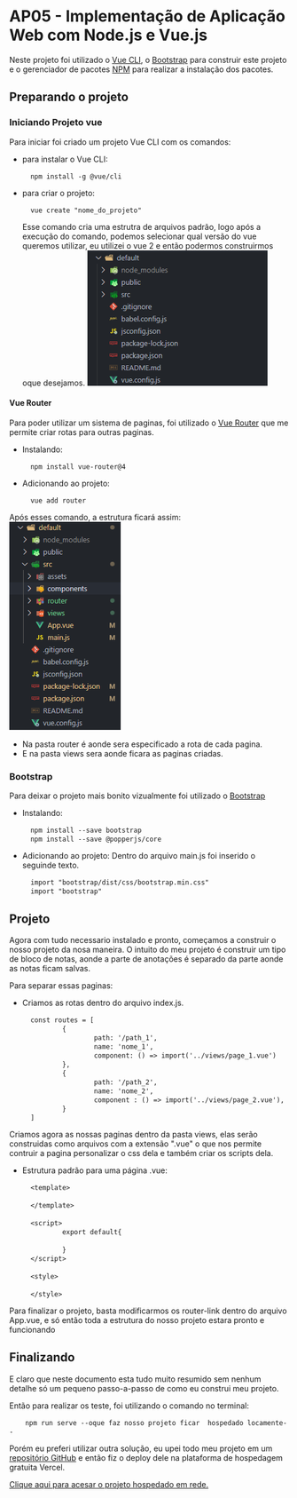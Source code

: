 # AP05 - Implementação de Aplicação Web com Node.js e Vue.js

Neste projeto foi utilizado o [Vue CLI](https://cli.vuejs.org/#getting-started), o [Bootstrap](https://getbootstrap.com/) para construir este projeto e o gerenciador de pacotes [NPM](https://docs.npmjs.com/getting-started) para realizar a instalação dos pacotes.

## Preparando o projeto

### Iniciando Projeto vue

Para iniciar foi criado um projeto Vue CLI com os comandos:

- para instalar o Vue CLI:

        npm install -g @vue/cli
  
- para criar o projeto:

        vue create "nome_do_projeto"
  
  Esse comando cria uma estrutra de arquivos padrão, logo após a execução do comando, podemos selecionar qual versão do vue queremos utilizar, eu utilizei o vue 2 e então podermos construirmos oque desejamos.
![imagem do projeto padrão criado](./imagensRM/default.png)

#### Vue Router

Para poder utilizar um sistema de paginas, foi utilizado o [Vue Router](https://router.vuejs.org/) que me permite criar rotas para outras paginas.
- Instalando:

        npm install vue-router@4
- Adicionando ao projeto:

        vue add router
Após esses comando, a estrutura ficará assim:
![imagem do projeto após o router](./imagensRM/afterRouter.png)
- Na pasta router é aonde sera especificado a rota de cada pagina.
- E na pasta views sera aonde ficara as paginas criadas.

### Bootstrap

Para deixar o projeto mais bonito vizualmente foi utilizado o [Bootstrap](https://getbootstrap.com/)

- Instalando:

        npm install --save bootstrap
        npm install --save @popperjs/core
- Adicionando ao projeto:
        Dentro do arquivo main.js foi inserido o seguinde texto.

        import "bootstrap/dist/css/bootstrap.min.css"
        import "bootstrap"

## Projeto
Agora com tudo necessario instalado e pronto, começamos a construir o nosso projeto da nosa maneira. O intuito do meu projeto é construir um tipo de bloco de notas, aonde a parte de anotações é separado da parte aonde as notas ficam salvas.

Para separar essas paginas:

- Criamos as rotas dentro do arquivo index.js.

        const routes = [
                {
                        path: '/path_1',
                        name: 'nome_1',      
                        component: () => import('../views/page_1.vue')
                },
                {
                        path: '/path_2',
                        name: 'nome_2',
                        component : () => import('../views/page_2.vue'),
                }
        ]
Criamos agora as nossas paginas dentro da pasta views, elas serão construidas como arquivos com a extensão ".vue" o que nos permite contruir a pagina personalizar o css dela e também criar os scripts dela.

- Estrutura padrão para uma página .vue:

        <template>

        </template>

        <script>
                export default{

                }
        </script>

        <style>

        </style>

Para finalizar o projeto, basta modificarmos os router-link dentro do arquivo App.vue, e só então toda a estrutura do nosso projeto estara pronto e funcionando

## Finalizando
E claro que neste documento esta tudo muito resumido sem nenhum detalhe só um pequeno passo-a-passo de como eu construi meu projeto.

Então para realizar os teste, foi utilizando o comando no terminal:
        
        npm run serve --oque faz nosso projeto ficar  hospedado locamente--

Porém eu preferi utilizar outra solução, eu upei todo meu projeto em um [repositório GitHub](https://github.com/ViniciusVViana/TDS-AP05) e então fiz o deploy dele na plataforma de hospedagem gratuita Vercel.

[Clique aqui para acesar o projeto hospedado em rede.](https://ap05.vercel.app)